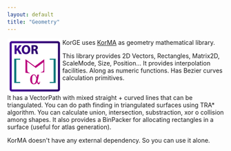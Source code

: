 ```yaml
---
layout: default
title: "Geometry"
---
```


<img src="/i/logos/korma.png" style="float:left;" />

KorGE uses [KorMA](https://github.com/soywiz/korma) as geometry mathematical library.

This library provides 2D Vectors, Rectangles, Matrix2D, ScaleMode, Size, Position... It provides interpolation facilities. Along as numeric functions.
Has Bezier curves calculation primitives.

<div style="clear:both;" />

It has a VectorPath with mixed straight + curved lines that can be triangulated.
You can do path finding in triangulated surfaces using TRA* algorithm.
You can calculate union, intersection, substraction, xor o collision among shapes.
It also provides a BinPacker for allocating rectangles in a surface (useful for atlas generation).


KorMA doesn't have any external dependency. So you can use it alone.
